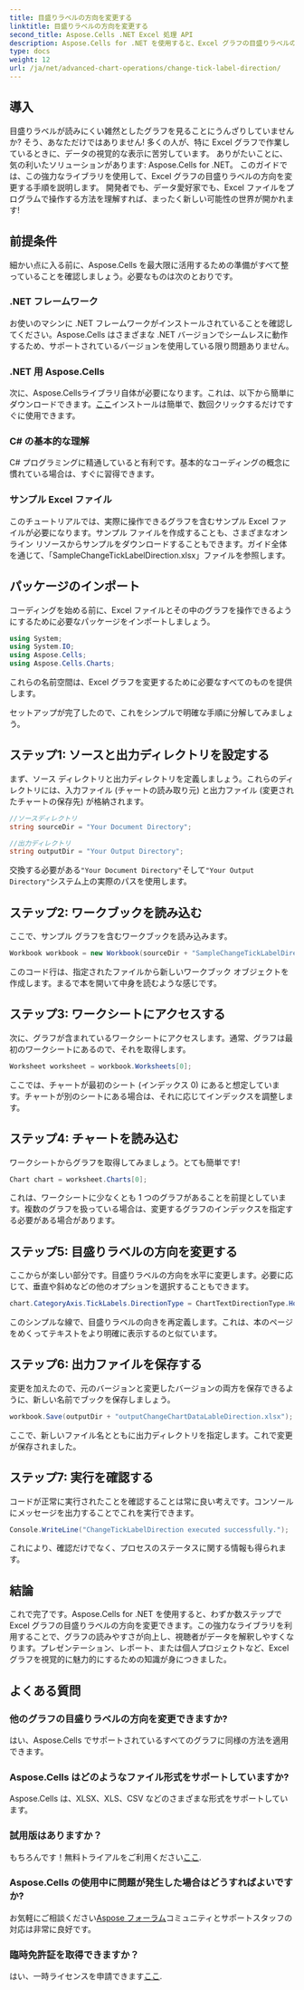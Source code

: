 ```yaml
---
title: 目盛りラベルの方向を変更する
linktitle: 目盛りラベルの方向を変更する
second_title: Aspose.Cells .NET Excel 処理 API
description: Aspose.Cells for .NET を使用すると、Excel グラフの目盛りラベルの方向をすばやく変更できます。シームレスな実装を行うには、このガイドに従ってください。
type: docs
weight: 12
url: /ja/net/advanced-chart-operations/change-tick-label-direction/
---
```

## 導入

目盛りラベルが読みにくい雑然としたグラフを見ることにうんざりしていませんか? そう、あなただけではありません! 多くの人が、特に Excel グラフで作業しているときに、データの視覚的な表示に苦労しています。 ありがたいことに、気の利いたソリューションがあります: Aspose.Cells for .NET。 このガイドでは、この強力なライブラリを使用して、Excel グラフの目盛りラベルの方向を変更する手順を説明します。 開発者でも、データ愛好家でも、Excel ファイルをプログラムで操作する方法を理解すれば、まったく新しい可能性の世界が開かれます!

## 前提条件

細かい点に入る前に、Aspose.Cells を最大限に活用するための準備がすべて整っていることを確認しましょう。必要なものは次のとおりです。

### .NET フレームワーク

お使いのマシンに .NET フレームワークがインストールされていることを確認してください。Aspose.Cells はさまざまな .NET バージョンでシームレスに動作するため、サポートされているバージョンを使用している限り問題ありません。

### .NET 用 Aspose.Cells

次に、Aspose.Cellsライブラリ自体が必要になります。これは、以下から簡単にダウンロードできます。[ここ](https://releases.aspose.com/cells/net/)インストールは簡単で、数回クリックするだけですぐに使用できます。

### C# の基本的な理解

C# プログラミングに精通していると有利です。基本的なコーディングの概念に慣れている場合は、すぐに習得できます。 

### サンプル Excel ファイル

このチュートリアルでは、実際に操作できるグラフを含むサンプル Excel ファイルが必要になります。サンプル ファイルを作成することも、さまざまなオンライン リソースからサンプルをダウンロードすることもできます。ガイド全体を通じて、「SampleChangeTickLabelDirection.xlsx」ファイルを参照します。

## パッケージのインポート

コーディングを始める前に、Excel ファイルとその中のグラフを操作できるようにするために必要なパッケージをインポートしましょう。

```csharp
using System;
using System.IO;
using Aspose.Cells;
using Aspose.Cells.Charts;
```

これらの名前空間は、Excel グラフを変更するために必要なすべてのものを提供します。 

セットアップが完了したので、これをシンプルで明確な手順に分解してみましょう。

## ステップ1: ソースと出力ディレクトリを設定する

まず、ソース ディレクトリと出力ディレクトリを定義しましょう。これらのディレクトリには、入力ファイル (チャートの読み取り元) と出力ファイル (変更されたチャートの保存先) が格納されます。

```csharp
//ソースディレクトリ
string sourceDir = "Your Document Directory";

//出力ディレクトリ
string outputDir = "Your Output Directory";
```

交換する必要がある`"Your Document Directory"`そして`"Your Output Directory"`システム上の実際のパスを使用します。 

## ステップ2: ワークブックを読み込む

ここで、サンプル グラフを含むワークブックを読み込みます。 

```csharp
Workbook workbook = new Workbook(sourceDir + "SampleChangeTickLabelDirection.xlsx");
```

このコード行は、指定されたファイルから新しいワークブック オブジェクトを作成します。まるで本を開いて中身を読むような感じです。

## ステップ3: ワークシートにアクセスする

次に、グラフが含まれているワークシートにアクセスします。通常、グラフは最初のワークシートにあるので、それを取得します。

```csharp
Worksheet worksheet = workbook.Worksheets[0];
```

ここでは、チャートが最初のシート (インデックス 0) にあると想定しています。チャートが別のシートにある場合は、それに応じてインデックスを調整します。 

## ステップ4: チャートを読み込む

ワークシートからグラフを取得してみましょう。とても簡単です!

```csharp
Chart chart = worksheet.Charts[0];
```

これは、ワークシートに少なくとも 1 つのグラフがあることを前提としています。複数のグラフを扱っている場合は、変更するグラフのインデックスを指定する必要がある場合があります。

## ステップ5: 目盛りラベルの方向を変更する

ここからが楽しい部分です。目盛りラベルの方向を水平に変更します。必要に応じて、垂直や斜めなどの他のオプションを選択することもできます。

```csharp
chart.CategoryAxis.TickLabels.DirectionType = ChartTextDirectionType.Horizontal;
```

このシンプルな線で、目盛りラベルの向きを再定義します。これは、本のページをめくってテキストをより明確に表示するのと似ています。

## ステップ6: 出力ファイルを保存する

変更を加えたので、元のバージョンと変更したバージョンの両方を保存できるように、新しい名前でブックを保存しましょう。

```csharp
workbook.Save(outputDir + "outputChangeChartDataLableDirection.xlsx");
```

ここで、新しいファイル名とともに出力ディレクトリを指定します。これで変更が保存されました。

## ステップ7: 実行を確認する

コードが正常に実行されたことを確認することは常に良い考えです。コンソールにメッセージを出力することでこれを実行できます。

```csharp
Console.WriteLine("ChangeTickLabelDirection executed successfully.");
```

これにより、確認だけでなく、プロセスのステータスに関する情報も得られます。 

## 結論

これで完了です。Aspose.Cells for .NET を使用すると、わずか数ステップで Excel グラフの目盛りラベルの方向を変更できます。この強力なライブラリを利用することで、グラフの読みやすさが向上し、視聴者がデータを解釈しやすくなります。プレゼンテーション、レポート、または個人プロジェクトなど、Excel グラフを視覚的に魅力的にするための知識が身につきました。

## よくある質問

### 他のグラフの目盛りラベルの方向を変更できますか?  
はい、Aspose.Cells でサポートされているすべてのグラフに同様の方法を適用できます。

### Aspose.Cells はどのようなファイル形式をサポートしていますか?  
Aspose.Cells は、XLSX、XLS、CSV などのさまざまな形式をサポートしています。

### 試用版はありますか？  
もちろんです！無料トライアルをご利用ください[ここ](https://releases.aspose.com/).

### Aspose.Cells の使用中に問題が発生した場合はどうすればよいですか?  
お気軽にご相談ください[Aspose フォーラム](https://forum.aspose.com/c/cells/9)コミュニティとサポートスタッフの対応は非常に良好です。

### 臨時免許証を取得できますか？  
はい、一時ライセンスを申請できます[ここ](https://purchase.aspose.com/temporary-license/).
